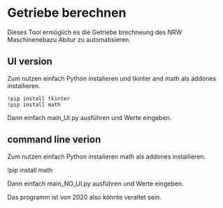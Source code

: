 # Getriebe berechnen

Dieses Tool ermöglich es die Getriebe brechneung des NRW Maschinenebazu Abitur zu automatisieren. 

## UI version

Zum nutzen einfach Python instalieren und tkinter and math als addones installieren.
```
!pip install tkinter
!pip install math
```
Dann einfach main_UI.py ausführen und Werte eingeben.

## command line verion

Zum nutzen einfach Python instalieren math als addones installieren.

!pip install math

Dann einfach main_NO_UI.py ausführen und Werte eingeben.


Das programm ist von 2020 also könnte veraltet sein.
